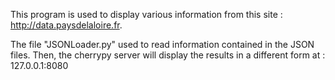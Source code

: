 
This program is used to display various information from this site : http://data.paysdelaloire.fr.

The file "JSONLoader.py" used to read information contained in the JSON files. Then, the cherrypy server will display the results in a different form at : 127.0.0.1:8080
